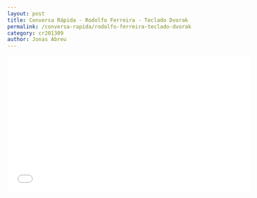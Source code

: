 ```yaml
---
layout: post
title: Conversa Rápida - Rodolfo Ferreira - Teclado Dvorak
permalink: /conversa-rapida/rodolfo-ferreira-teclado-dvorak
category: cr201309
author: Jonas Abreu
---
```


<iframe width="560" height="315" src="//www.youtube.com/embed/eIdchHpCdvU" frameborder="0" allowfullscreen></iframe>
